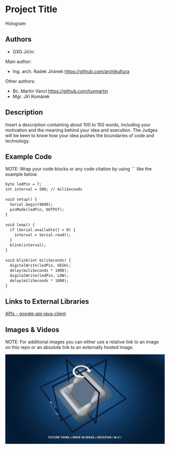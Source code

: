 # Project Title
Hologram

## Authors
- GXG Jičín:

Main author:
- Ing. arch. Radek Jiránek https://github.com/archikultura
 
Other authors:
- Bc. Martin Vancl https://github.com/tuxmartin
- Mgr. Jiří Komárek

## Description
Insert a description containing about 100 to 150 words, including your motivation and the meaning behind your idea and execution. The Judges will be keen to know how your idea pushes the boundaries of code and technology. 

## Example Code
NOTE: Wrap your code blocks or any code citation by using ``` like the example below.
```
byte ledPin = 7;
int interval = 500; // miliSeconds

void setup() {                
  Serial.begin(9600);
  pinMode(ledPin, OUTPUT);     
}

void loop() {  
  if (Serial.available() > 0) {
    interval = Serial.read();
  }
  blink(interval);
}

void blink(int miliSeconds) {
  digitalWrite(ledPin, HIGH);
  delay(miliSeconds * 1000);
  digitalWrite(ledPin, LOW);
  delay(miliSeconds * 1000);  
}

```
## Links to External Libraries
[APIs - google-api-java-client](https://code.google.com/p/google-api-java-client/wiki/APIs "APIs - google-api-java-client")

## Images & Videos
NOTE: For additional images you can either use a relative link to an image on this repo or an absolute link to an externally hosted image.

![Example Image](project_images/cover.jpg?raw=true "Example Image")
